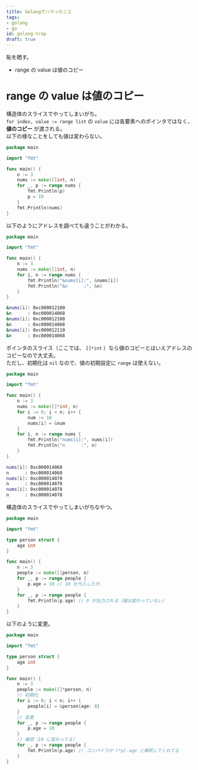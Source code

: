 ```yaml
---
title: Golangでハマったこと
tags:
- golang
- go
id: golang-trap
draft: true
---
```


恥を晒す。

- range の value は値のコピー

<!-- more -->

# range の value は値のコピー

構造体のスライスでやってしまいがち。  
`for index, value := range list` の `value` には各要素へのポインタではなく、 **値のコピー** が渡される。  
以下の様なことをしても値は変わらない。

```go
package main

import "fmt"

func main() {
	n := 3
	nums := make([]int, n)
	for _, p := range nums {
		fmt.Println(p)
		p = 10
	}
	fmt.Println(nums)
}
```

以下のようにアドレスを調べても違うことがわかる。

```go
package main

import "fmt"

func main() {
	n := 3
	nums := make([]int, n)
	for i, n := range nums {
		fmt.Println("&nums[i]:", &nums[i])
		fmt.Println("&n      :", &n)
	}
}
```

```bash
&nums[i]: 0xc000012100
&n      : 0xc000014068
&nums[i]: 0xc000012108
&n      : 0xc000014068
&nums[i]: 0xc000012110
&n      : 0xc000014068
```

ポインタのスライス（ここでは、 `[]*int` ）なら値のコピーとはいえアドレスのコピーなので大丈夫。  
ただし、初期化は `nil` なので、値の初期設定に `range` は使えない。

```go
package main

import "fmt"

func main() {
	n := 3
	nums := make([]*int, n)
	for i := 0; i < n; i++ {
		num := 10
		nums[i] = &num
	}
	for i, n := range nums {
		fmt.Println("nums[i]:", nums[i])
		fmt.Println("n      :", n)
	}
}
```

```bash
nums[i]: 0xc000014068
n      : 0xc000014068
nums[i]: 0xc000014070
n      : 0xc000014070
nums[i]: 0xc000014078
n      : 0xc000014078
```

構造体のスライスでやってしまいがちなやつ。

```go
package main

import "fmt"

type person struct {
	age int
}

func main() {
	n := 3
	people := make([]person, n)
	for _, p := range people {
		p.age = 10 // 10 を代入したが、
	}
	for _, p := range people {
		fmt.Println(p.age) // 0 が出力される（値は変わっていない）
	}
}
```

以下のように変更。

```go
package main

import "fmt"

type person struct {
	age int
}

func main() {
	n := 3
	people := make([]*person, n)
	// 初期化
	for i := 0; i < n; i++ {
		people[i] = &person{age: 0}
	}
	// 変更
	for _, p := range people {
		p.age = 10
	}
	// 確認（10 に変わってる）
	for _, p := range people {
		fmt.Println(p.age) // コンパイラが (*p).age と解釈してくれてる
	}
}
```